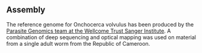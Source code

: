 Assembly
--------

The reference genome for Onchocerca volvulus has been produced by the
[Parasite Genomics team at the Wellcome Trust Sanger
Institute](http://www.sanger.ac.uk/research/projects/parasitegenomics/).
A combination of deep sequencing and optical mapping was used on
material from a single adult worm from the Republic of Cameroon.
